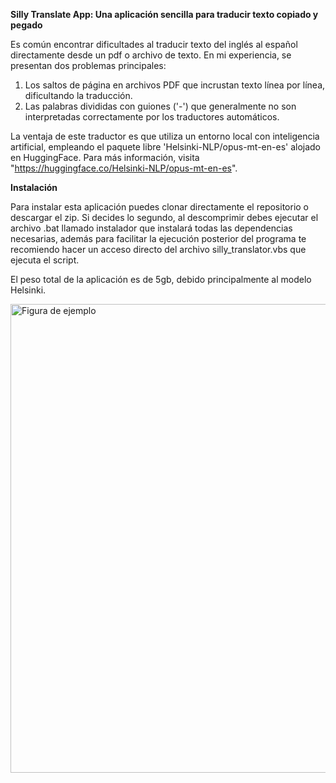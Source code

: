 **Silly Translate App: Una aplicación sencilla para traducir texto copiado y pegado**

Es común encontrar dificultades al traducir texto del inglés al español directamente desde un pdf o archivo de texto. En mi experiencia, se presentan dos problemas principales:

1. Los saltos de página en archivos PDF que incrustan texto línea por línea, dificultando la traducción.
2. Las palabras divididas con guiones ('-') que generalmente no son interpretadas correctamente por los traductores automáticos.

La ventaja de este traductor es que utiliza un entorno local con inteligencia artificial, empleando el paquete libre 'Helsinki-NLP/opus-mt-en-es' alojado en HuggingFace. Para más información, visita "https://huggingface.co/Helsinki-NLP/opus-mt-en-es".

**Instalación**

Para instalar esta aplicación puedes clonar directamente el repositorio o descargar el zip. Si decides lo segundo, al descomprimir debes ejecutar el archivo .bat llamado instalador que instalará todas las dependencias necesarias, además para facilitar la ejecución posterior del programa te recomiendo hacer un acceso directo del archivo silly_translator.vbs que ejecuta el script.

El peso total de la aplicación es de 5gb, debido principalmente al modelo Helsinki.

<img src="http://drive.google.com/uc?export=view&id=15jU8STWwR_bZM73kUh7FKXwYlDW63D11" alt="Figura de ejemplo" width="750"/>

